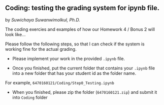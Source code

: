 ## Coding:  testing the grading system for ipynb file.  

by *Suwichaya Suwanwimolkul, Ph.D.*

The coding exercies and examples of how our Homework 4 / Bonus 2 will look like... 

Please follow the following steps, so that I can check if the system is working fine for the actual grading. 

- Please implement your work in the provided `.ipynb` file.  

- Once you finished, put the current folder that contains your `.ipynb` file into a new folder that has  your student id  as the folder name. 

For example,  `6470160121/Coding/Step0_Testing.ipynb`

- When you finished, please zip the folder (`6470160121.zip`) and submit it into `Coding` folder

 